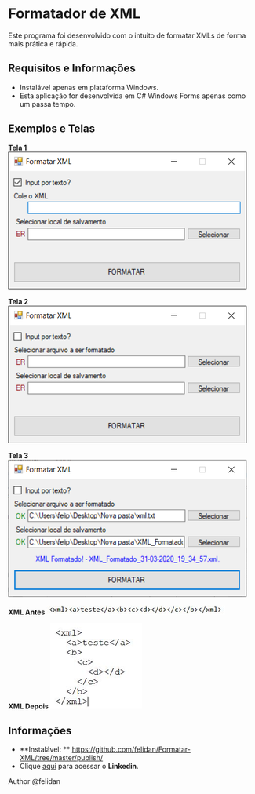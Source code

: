 Formatador de XML
===================================================

Este programa foi desenvolvido com o intuito de formatar XMLs de forma mais prática e rápida.

## Requisitos e Informações

* Instalável apenas em plataforma Windows.
* Esta aplicação for desenvolvida em C# Windows Forms apenas como um passa tempo.

## Exemplos e Telas

**Tela 1**
![ ](https://github.com/felidan/Formatar-XML/blob/master/Info/1.png)

**Tela 2**
![ ](https://github.com/felidan/Formatar-XML/blob/master/Info/2.png)

**Tela 3**
![ ](https://github.com/felidan/Formatar-XML/blob/master/Info/3.png)

**XML Antes**
![ ](https://github.com/felidan/Formatar-XML/blob/master/Info/Antes.JPG)

**XML Depois**
![ ](https://github.com/felidan/Formatar-XML/blob/master/Info/depois.JPG)

## Informações

* **Instalável: ** https://github.com/felidan/Formatar-XML/tree/master/publish/
* Clique [aqui](www.linkedin.com/in/felipe-s-dantas/) para acessar o **Linkedin**.

Author @felidan

